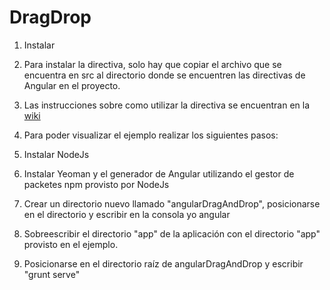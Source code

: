 DragDrop
====================
1. Instalar
  1. Para instalar la directiva, solo hay que copiar el archivo que se encuentra en src al directorio donde se encuentren las directivas de Angular en el proyecto.
  2. Las instrucciones sobre como utilizar la directiva se encuentran en la [wiki](https://wiki.hexacta.com/mediawiki/index.php/HAT:AngularJS_DragDrop)

2. Para poder visualizar el ejemplo realizar los siguientes pasos:
  1. Instalar NodeJs
  2. Instalar Yeoman y el generador de Angular utilizando el gestor de packetes npm provisto por NodeJs
  3. Crear un directorio nuevo llamado "angularDragAndDrop", posicionarse en el directorio y escribir en la consola yo angular
  4. Sobreescribir el directorio "app" de la aplicación con el directorio "app" provisto en el ejemplo.
  5. Posicionarse en el directorio raíz de angularDragAndDrop y escribir "grunt serve"
